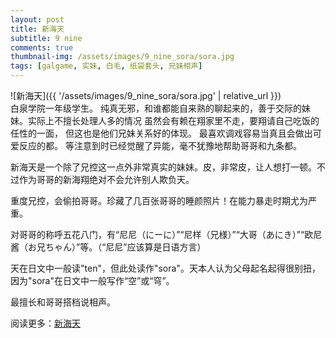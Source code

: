 ```yaml
---
layout: post
title: 新海天
subtitle: 9 nine
comments: true
thumbnail-img: /assets/images/9_nine_sora/sora.jpg
tags: [galgame, 实妹, 白毛, 纸袋套头, 兄妹相声]
---
```

<link rel="stylesheet" href="/assets/css/styles.css">
<div class="img-limit" markdown="1">
![新海天]({{ '/assets/images/9_nine_sora/sora.jpg' | relative_url }})
</div>
白泉学院一年级学生。
纯真无邪，和谁都能自来熟的聊起来的，善于交际的妹妹。实际上不擅长处理人多的情况
虽然会有赖在翔家里不走，要翔请自己吃饭的任性的一面，
但这也是他们兄妹关系好的体现。
最喜欢调戏容易当真且会做出可爱反应的都。
等注意到时已经觉醒了异能，毫不犹豫地帮助哥哥和九条都。

新海天是一个除了兄控这一点外非常真实的妹妹。皮，非常皮，让人想打一顿。不过作为哥哥的新海翔绝对不会允许别人欺负天。

重度兄控，会偷拍哥哥。珍藏了几百张哥哥的睡颜照片！在能力暴走时期尤为严重。

对哥哥的称呼五花八门，有“尼尼（にーに）”“尼样（兄様）”“大哥（あにき）”“欧尼酱（お兄ちゃん）”等。（“尼尼”应该算是日语方言）

天在日文中一般读"ten"，但此处读作"sora"。天本人认为父母起名起得很别扭，因为"sora"在日文中一般写作“空”或“穹”。

最擅长和哥哥搭档说相声。

阅读更多：[新海天](https://mzh.moegirl.org.cn/%E6%96%B0%E6%B5%B7%E5%A4%A9)
